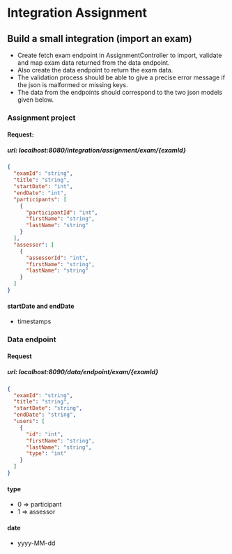 # Integration Assignment

## Build a small integration (import an exam)
- Create fetch exam endpoint in AssignmentController to import, validate and map exam data returned from the data endpoint.
- Also create the data endpoint to return the exam data.
- The validation process should be able to give a precise error message if the json is malformed or missing keys.
- The data from the endpoints should correspond to the two json models given below.


### Assignment project
#### Request:
##### url: localhost:8080/integration/assignment/exam/{examId}
```json
{
  "examId": "string",
  "title": "string",
  "startDate": "int",
  "endDate": "int",
  "participants": [
    {
      "participantId": "int",
      "firstName": "string",
      "lastName": "string"
    }
  ],
  "assessor": [
    {
      "assessorId": "int",
      "firstName": "string",
      "lastName": "string"
    }
  ]
}
```
#### startDate and endDate
 - timestamps

### Data endpoint
#### Request 
##### url: localhost:8090/data/endpoint/exam/{examId}
```json
{
  "examId": "string",
  "title": "string",
  "startDate": "string",
  "endDate": "string",
  "users": [
    {
      "id": "int",
      "firstName": "string",
      "lastName": "string",
      "type": "int"
    }
  ]
}
```

#### type
- 0 => participant
- 1 => assessor

#### date
- yyyy-MM-dd